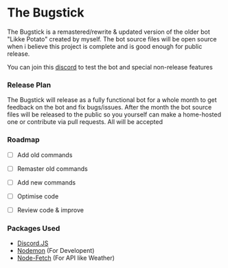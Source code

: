 # The Bugstick

The Bugstick is a remastered/rewrite & updated version of the older bot "Likke Potato" created by myself. The bot source files will be open source when i believe this project is complete and is good enough for public release.

You can join this [discord](https://discord.gg/78DMCjZatu) to test the bot and special non-release features

### Release Plan

The Bugstick will release as a fully functional bot for a whole month to get feedback on the bot and fix bugs/issues. After the month the bot source files will be released to the public so you yourself can make a home-hosted one or contribute via pull requests. All will be accepted
 
### Roadmap
- [ ] Add old commands
- [ ] Remaster old commands
- [ ] Add new commands
- [ ] Optimise code
- [ ] Review code & improve


### Packages Used
- [Discord.JS](https://discord.js.org/)
- [Nodemon](https://www.npmjs.com/package/nodemon) (For Developent)
- [Node-Fetch](https://www.npmjs.com/package/node-fetch) (For API like Weather)
